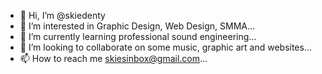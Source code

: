 - 👋 Hi, I’m @skiedenty
- 👀 I’m interested in Graphic Design, Web Design, SMMA...
- 🌱 I’m currently learning professional sound engineering...
- 💞️ I’m looking to collaborate on some music, graphic art and websites...
- 📫 How to reach me skiesinbox@gmail.com...

<!---
skiedenty/skiedenty is a ✨ special ✨ repository because its `README.md` (this file) appears on your GitHub profile.
You can click the Preview link to take a look at your changes.
--->
